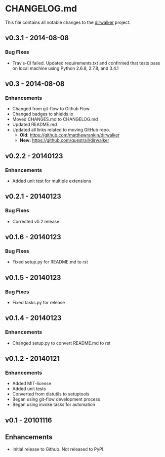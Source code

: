 # CHANGELOG.md
This file contains all notable changes to the [dirwalker][] project.

## v0.3.1 - 2014-08-08

### Bug Fixes
- Travis-CI failed. Updated requirements.txt and confirmed that tests
  pass on local machine using Python 2.6.8, 2.7.8, and 3.4.1

## v0.3 - 2014-08-08

### Enhancements
- Changed from git-flow to Github Flow
- Changed badges to shields.io
- Moved CHANGES.md to CHANGELOG.md
- Updated README.md
- Updated all links related to moving GitHub repo.
  - **Old:** https://github.com/matthewrankin/dirwalker
  - **New:** https://github.com/questrail/dirwalker


## v0.2.2 - 20140123

### Enhancements
- Added unit test for multiple extensions

## v0.2.1 - 20140123

### Bug Fixes
- Corrected v0.2 release


## v0.1.6 - 20140123

### Bug Fixes
- Fixed setup.py for README.md to rst


## v0.1.5 - 20140123

### Bug Fixes
- Fixed tasks.py for release


## v0.1.4 - 20140123

### Enhancements
- Changed setup.py to convert README.md to rst


## v0.1.2 - 20140121

### Enhancements
- Added MIT-license
- Added unit tests
- Converted from distutils to setuptools
- Began using git-flow development process
- Began using invoke tasks for automation


## v0.1 - 20101116

## Enhancements
- Initial release to Github. Not released to PyPI.

[dirwalker]: https://github.com/questrail/dirwalker
